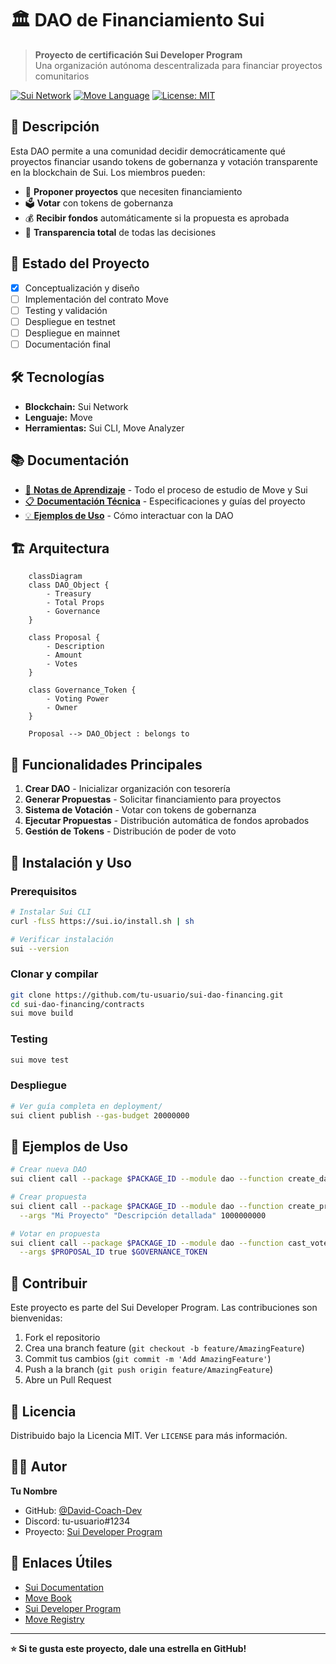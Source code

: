 # 🏛️ DAO de Financiamiento Sui

> **Proyecto de certificación Sui Developer Program**  
> Una organización autónoma descentralizada para financiar proyectos comunitarios

[![Sui Network](https://img.shields.io/badge/Sui-Network-blue)](https://sui.io/)
[![Move Language](https://img.shields.io/badge/Move-Language-orange)](https://move-language.github.io/)
[![License: MIT](https://img.shields.io/badge/License-MIT-yellow.svg)](https://opensource.org/licenses/MIT)

## 📖 Descripción

Esta DAO permite a una comunidad decidir democráticamente qué proyectos financiar usando tokens de gobernanza y votación transparente en la blockchain de Sui. Los miembros pueden:

- 📝 **Proponer proyectos** que necesiten financiamiento
- 🗳️ **Votar** con tokens de gobernanza
- 💰 **Recibir fondos** automáticamente si la propuesta es aprobada
- 👀 **Transparencia total** de todas las decisiones

## 🚀 Estado del Proyecto

- [x] Conceptualización y diseño
- [ ] Implementación del contrato Move
- [ ] Testing y validación
- [ ] Despliegue en testnet
- [ ] Despliegue en mainnet
- [ ] Documentación final

## 🛠️ Tecnologías

- **Blockchain:** Sui Network
- **Lenguaje:** Move
- **Herramientas:** Sui CLI, Move Analyzer

## 📚 Documentación

- [📖 **Notas de Aprendizaje**](./learning-notes/README.md) - Todo el proceso de estudio de Move y Sui
- [📋 **Documentación Técnica**](./docs/) - Especificaciones y guías del proyecto
- [💡 **Ejemplos de Uso**](./examples/) - Cómo interactuar con la DAO

## 🏗️ Arquitectura

```mermaid
    classDiagram
    class DAO_Object {
        - Treasury
        - Total Props
        - Governance
    }
    
    class Proposal {
        - Description
        - Amount
        - Votes
    }
    
    class Governance_Token {
        - Voting Power
        - Owner
    }
    
    Proposal --> DAO_Object : belongs to
```

## 🎯 Funcionalidades Principales

1. **Crear DAO** - Inicializar organización con tesorería
2. **Generar Propuestas** - Solicitar financiamiento para proyectos
3. **Sistema de Votación** - Votar con tokens de gobernanza
4. **Ejecutar Propuestas** - Distribución automática de fondos aprobados
5. **Gestión de Tokens** - Distribución de poder de voto

## 🚀 Instalación y Uso

### Prerequisitos
```bash
# Instalar Sui CLI
curl -fLsS https://sui.io/install.sh | sh

# Verificar instalación
sui --version
```

### Clonar y compilar
```bash
git clone https://github.com/tu-usuario/sui-dao-financing.git
cd sui-dao-financing/contracts
sui move build
```

### Testing
```bash
sui move test
```

### Despliegue
```bash
# Ver guía completa en deployment/
sui client publish --gas-budget 20000000
```

## 📝 Ejemplos de Uso

```bash
# Crear nueva DAO
sui client call --package $PACKAGE_ID --module dao --function create_dao

# Crear propuesta
sui client call --package $PACKAGE_ID --module dao --function create_proposal \
  --args "Mi Proyecto" "Descripción detallada" 1000000000

# Votar en propuesta
sui client call --package $PACKAGE_ID --module dao --function cast_vote \
  --args $PROPOSAL_ID true $GOVERNANCE_TOKEN
```

## 🤝 Contribuir

Este proyecto es parte del Sui Developer Program. Las contribuciones son bienvenidas:

1. Fork el repositorio
2. Crea una branch feature (`git checkout -b feature/AmazingFeature`)
3. Commit tus cambios (`git commit -m 'Add AmazingFeature'`)
4. Push a la branch (`git push origin feature/AmazingFeature`)
5. Abre un Pull Request

## 📄 Licencia

Distribuido bajo la Licencia MIT. Ver `LICENSE` para más información.

## 👨‍💻 Autor

**Tu Nombre**
- GitHub: [@David-Coach-Dev](https://github.com/David-Coach-Dev)
- Discord: tu-usuario#1234
- Proyecto: [Sui Developer Program](https://sui.io/developers)

## 🔗 Enlaces Útiles

- [Sui Documentation](https://docs.sui.io/)
- [Move Book](https://move-book.com/)
- [Sui Developer Program](https://sui.io/developers)
- [Move Registry](https://www.moveregistry.com/)

---

**⭐ Si te gusta este proyecto, dale una estrella en GitHub!**

